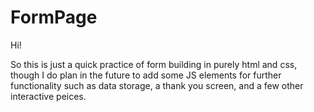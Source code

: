# FormPage


Hi!

So this is just a quick practice of form building in purely html and css, though I do plan in the future to add some JS
elements for further functionality such as data storage, a thank you screen, and a few other interactive peices.
